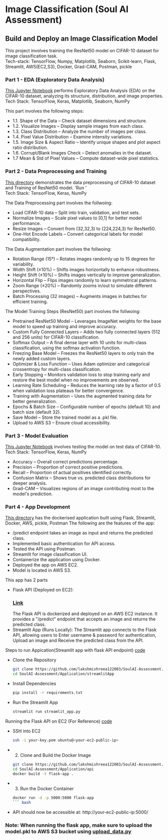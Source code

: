 # Image Classification (Soul AI Assessment)
## Build and Deploy an Image Classification Model
This project involves training the ResNet50 model on CIFAR-10 dataset for image classification task. 
<br>Tech-stack: TensorFlow, Numpy, Matplotlib, Seaborn, Scikit-learn, Flask, Streamlit, AWS(EC2,S3), Docker, Grad-CAM, Postman, pickle

### Part 1 - EDA (Exploratory Data Analysis)
[This Jupyter Notebook](https://github.com/lakshmishreea122003/SoulAI-Assessment/blob/main/EDA/EDA_CIFAR_10.ipynb) performs Exploratory Data Analysis (EDA) on the CIFAR-10 dataset, analyzing its structure, distribution, and image properties.
<br>Tech Stack: TensorFlow, Keras, Matplotlib, Seaborn, NumPy

This part involves the following steps:
- 1.1. Shape of the Data – Check dataset dimensions and structure.
- 1.2. Visualize Images – Display sample images from each class.
- 1.3. Class Distribution – Analyze the number of images per class.
- 1.4. Pixel Value Distribution – Examine intensity variations.
- 1.5. Image Size & Aspect Ratio – Identify unique shapes and plot aspect ratio distribution.
- 1.6. Corrupt/Blank Images Check – Detect anomalies in the dataset.
- 1.7 Mean & Std of Pixel Values – Compute dataset-wide pixel statistics.


### Part 2 - Data Preprocessing and Training
[This directory](https://github.com/lakshmishreea122003/SoulAI-Assessment/tree/main/Preprocess-Train) demonstrates the data preprocessing of CIFAR-10 dataset and Training of ResNet50 model.
'Run '
<br>Tech Stack: TensorFlow, Keras, NumPy

The Data Preprocessing part involves the follwoing:
- Load CIFAR-10 data – Split into train, validation, and test sets.
- Normalize Images – Scale pixel values to [0,1] for better model performance.
- Resize Images – Convert from (32,32,3) to (224,224,3) for ResNet50.
- One-Hot Encode Labels – Convert categorical labels for model compatibility.

The Data Augmentation part involves the follwoing:
- Rotation Range (15°) – Rotates images randomly up to 15 degrees for variability.
- Width Shift (±10%) – Shifts images horizontally to enhance robustness.
- Height Shift (±10%) – Shifts images vertically to improve generalization.
- Horizontal Flip – Flips images randomly to learn symmetrical patterns.
- Zoom Range (±20%) – Randomly zooms in/out to simulate different perspectives.
- Batch Processing (32 images) – Augments images in batches for efficient training.

The Model Training Steps (ResNet50) part involves the follwoing:
- Pretrained ResNet50 Model – Leverages ImageNet weights for the base model to speed up training and improve accuracy.
- Custom Fully Connected Layers – Adds two fully connected layers (512 and 256 units) for CIFAR-10 classification.
- Softmax Output – A final dense layer with 10 units for multi-class classification, using the softmax activation function.
- Freezing Base Model – Freezes the ResNet50 layers to only train the newly added custom layers.
- Optimizer & Loss Function – Uses Adam optimizer and categorical crossentropy for multi-class classification.
- Early Stopping – Monitors validation loss to stop training early and restore the best model when no improvements are observed.
- Learning Rate Scheduling – Reduces the learning rate by a factor of 0.5 when validation loss plateaus for better convergence.
- Training with Augmentation – Uses the augmented training data for better generalization.
- Epochs & Batch Size – Configurable number of epochs (default 10) and batch size (default 32).
- Save Model – Store the trained model as a .pkl file.
- Upload to AWS S3 – Ensure cloud accessibility.

### Part 3 - Model Evaluation
[This Jupyter Notebook](https://github.com/lakshmishreea122003/SoulAI-Assessment/blob/main/Test/Testing.ipynb) involves testing the model on test data of CIFAR-10.
<br>Tech Stack: TensorFlow, Keras, NumPy
- Accuracy – Overall correct predictions percentage.
- Precision – Proportion of correct positive predictions.
- Recall – Proportion of actual positives identified correctly.
- Confusion Matrix – Shows true vs. predicted class distributions for deeper analysis.
- Grad-CAM – Visualizes regions of an image contributing most to the model's prediction.

### Part 4 - App Development
[This directory](https://github.com/lakshmishreea122003/SoulAI-Assessment/tree/main/Application) has the dockerised application built using Flask, Streamlit, Docker, AWS, pickle, Postman
The following are the features of the app:
- /predict endpoint takes an image as input and returns the predicted class.
- Implemented basic authentication for API access.
- Tested the API using Postman.
- Streamlit for image classification UI.
- Containerize the application using Docker.
- Deployed the app on AWS EC2.
- Model is located in AWS S3.

This app has 2 parts
- Flask API (Deployed on EC2):
  ### [Link](http://3.80.131.5:5000)
  The Flask API is dockerized and deployed on an AWS EC2 instance. It provides a "/predict" endpoint that accepts an image and returns the predicted class.
- Streamlit App (Runs Locally): The Streamlit app connects to the Flask API, allowing users to Enter username & password for authentication, Upload an image and Receive the predicted class from the API.

Steps to run Appication(Streamlit app with flask API endpoint) [code](https://github.com/lakshmishreea122003/SoulAI-Assessment/tree/main/Application/streamlitApp)
- Clone the Repository
  ``` bash
  git clone https://github.com/lakshmishreea122003/SoulAI-Assessment.git
  cd SoulAI-Assessment/Application/streamlitApp
  ```
- Install Dependencies
  ``` bash
  pip install -r requirements.txt
  ```
- Run the Streamlit App
  ``` bash
  streamlit run streamlit_app.py
  ```
  
 Running the Flask API on EC2 (For Reference) [code](https://github.com/lakshmishreea122003/SoulAI-Assessment/tree/main/Application/api)
 - SSH into EC2
   ``` bash
   ssh -i your-key.pem ubuntu@<your-ec2-public-ip>
   ```
 - 2. Clone and Build the Docker Image
   ``` bash
   git clone https://github.com/lakshmishreea122003/SoulAI-Assessment.git
   cd SoulAI-Assessment/Application/api
   docker build -t flask-app .
   ```
  - 3. Run the Docker Container
    ``` bash
    docker run -d -p 5000:5000 flask-app
    ``` bash
  - API should now be accessible at: http://your-ec2-public-ip:5000/
 ### Note: When running the flask app, make sure to upload the model.pkl to AWS S3 bucket using [upload_data.py](https://github.com/lakshmishreea122003/SoulAI-Assessment/blob/main/Preprocess-Train/Components/upload_s3.py)





